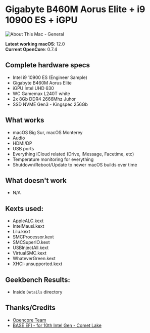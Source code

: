 # Gigabyte B460M Aorus Elite + i9 10900 ES + iGPU

![About This Mac - General](https://user-images.githubusercontent.com/23700365/136068125-df272a62-863c-4754-a2ec-c2cba7097d08.png)

**Latest working macOS**: 12.0
<br>
**Current OpenCore**: 0.7.4

## Complete hardware specs
- Intel i9 10900 ES (Engineer Sample)
- Gigabyte B460M Aorus Elite
- iGPU Intel UHD 630
- WC Gamemax L240T white
- 2x 8Gb DDR4 2666Mhz Juhor
- SSD NVME Gen3 - Kingspec 256Gb

## What works
- macOS Big Sur, macOS Monterey
- Audio
- HDMI/DP
- USB ports
- Everything iCloud related (Drive, iMessage, Facetime, etc)
- Temperature monitoring for everything
- Shutdown/Reboot/Update to newer macOS builds over time

## What doesn't work
- N/A

## Kexts used:
- AppleALC.kext
- IntelMausi.kext
- Lilu.kext
- SMCProcessor.kext
- SMCSuperIO.kext
- USBInjectAll.kext
- VirtualSMC.kext
- WhateverGreen.kext
- XHCI-unsupported.kext

## Geekbench Results:
- Inside `Details` directory

## Thanks/Credits
- [Opencore Team](https://dortania.github.io/getting-started/)
- [BASE EFI - for 10th Intel Gen - Comet Lake](https://github.com/luchina-gabriel/BASE-EFI-INTEL-DESKTOP-10THGEN-COMET-LAKE)

